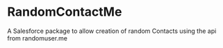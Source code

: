 # RandomContactMe
A Salesforce package to allow creation of random Contacts using the api from randomuser.me
